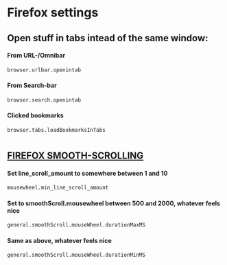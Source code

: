 # Firefox settings

## Open stuff in tabs intead of the same window:

#### From URL-/Omnibar
```bash
browser.urlbar.openintab
```
#### From Search-bar
```bash
browser.search.openintab
```
#### Clicked bookmarks
```bash
browser.tabs.loadBookmarksInTabs
```

#
## [FIREFOX SMOOTH-SCROLLING](https://averagelinuxuser.com/firefox-smooth-scrolling/)


#### Set line_scroll_amount to somewhere between 1 and 10

```bash 
mousewheel.min_line_scroll_amount
```

#### Set to smoothScroll.mousewheel between 500 and 2000, whatever feels nice

```bash 
general.smoothScroll.mouseWheel.durationMaxMS
```

#### Same as above, whatever feels nice

```bash
general.smoothScroll.mouseWheel.durationMinMS
```
#


